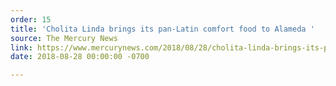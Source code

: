 ```yaml
---
order: 15
title: 'Cholita Linda brings its pan-Latin comfort food to Alameda '
source: The Mercury News
link: https://www.mercurynews.com/2018/08/28/cholita-linda-brings-its-pan-latin-comfort-food-to-alameda/
date: 2018-08-28 00:00:00 -0700

---
```


